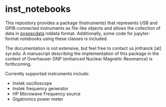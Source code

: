 # inst_notebooks

This repository provides a package (Instruments) that represents USB and GPIB-connected instruments as file-like objects and allows the collection of data in [pyspecdata](http://jmfrancklab.github.io/pyspecdata) nddata format.  Additionally, some code for jupyter-format notebooks using these classes is included.

The documentation is not extensive, but feel free to contact us jmfranck [at] syr.edu.  A manuscript describing the implementation of this package in the context of Overhauser DNP (enhanced Nuclear Magnetic Resonance) is forthcoming.

Currently supported instruments include:

* Instek oscilloscope
* Instek frequency generator
* HP Microwave Frequency source
* Gigatronics power meter

